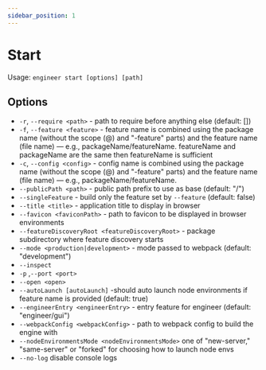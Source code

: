 ```yaml
---
sidebar_position: 1
---
```


# Start

Usage: `engineer start [options] [path]`

## Options

- `-r`, `--require <path>` - path to require before anything else (default: [])
- `-f`, `--feature <feature>` - feature name is combined using the package name (without the scope (@) and "-feature"
  parts) and the feature name (file name) — e.g., packageName/featureName.
  featureName and packageName are the same then featureName is sufficient
- `-c`, `--config <config>` - config name is combined using the package name (without the scope (@) and "-feature"
  parts) and the feature name (file name) — e.g., packageName/featureName.
- `--publicPath <path>` - public path prefix to use as base (default: "/")
- `--singleFeature` - build only the feature set by `--feature` (default: false)
- `--title <title>` - application title to display in browser
- `--favicon <faviconPath>` - path to favicon to be displayed in browser environments
- `--featureDiscoveryRoot <featureDiscoveryRoot>` - package subdirectory where feature discovery starts
- `--mode <production|development>` - mode passed to webpack (default: "development")
- `--inspect`
- `-p` ,`--port <port>`
- `--open <open>`
- `--autoLaunch [autoLaunch]` -should auto launch node environments if feature name is provided (default: true)
- `--engineerEntry <engineerEntry>` - entry feature for engineer (default: "engineer/gui")
- `--webpackConfig <webpackConfig>` - path to webpack config to build the engine with
- `--nodeEnvironmentsMode <nodeEnvironmentsMode>` one of "new-server," "same-server" or "forked" for choosing how to
  launch node envs
- `--no-log` disable console logs
